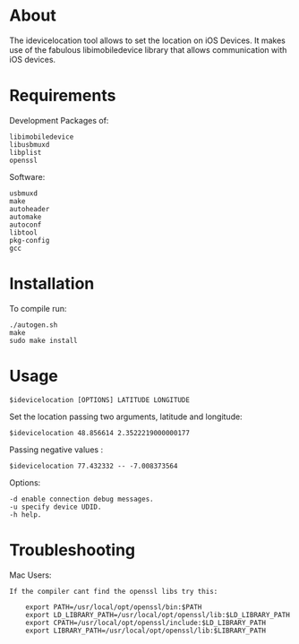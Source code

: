 About
=====
The idevicelocation tool allows to set the location on iOS Devices. It makes use of the fabulous libimobiledevice library that allows communication
with iOS devices.

Requirements
============

Development Packages of:

	libimobiledevice
	libusbmuxd
	libplist
	openssl

Software:

	usbmuxd
	make
	autoheader
	automake
	autoconf
	libtool
	pkg-config
	gcc

Installation
============

To compile run:

	./autogen.sh
	make
	sudo make install

Usage
=====

	$idevicelocation [OPTIONS] LATITUDE LONGITUDE
 
Set the location passing two arguments, latitude and longitude:

	$idevicelocation 48.856614 2.3522219000000177 

Passing negative values :

	$idevicelocation 77.432332 -- -7.008373564

Options:

	-d enable connection debug messages.
	-u specify device UDID.
	-h help.
	
Troubleshooting
===============

Mac Users: 

	If the compiler cant find the openssl libs try this:

		export PATH=/usr/local/opt/openssl/bin:$PATH
		export LD_LIBRARY_PATH=/usr/local/opt/openssl/lib:$LD_LIBRARY_PATH
		export CPATH=/usr/local/opt/openssl/include:$LD_LIBRARY_PATH
		export LIBRARY_PATH=/usr/local/opt/openssl/lib:$LIBRARY_PATH


